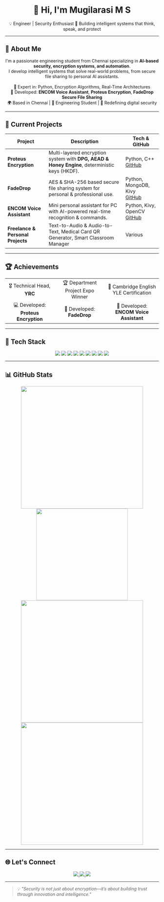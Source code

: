 <div align="center">
  <h1>👋 Hi, I'm Mugilarasi M S</h1>
  <p>💡 Engineer | Security Enthusiast 🚀 Building intelligent systems that think, speak, and protect</p>
</div>

---

## 💫 About Me
<div align="center">
I'm a passionate engineering student from Chennai specializing in <b>AI-based security, encryption systems, and automation</b>.<br>
I develop intelligent systems that solve real-world problems, from secure file sharing to personal AI assistants.<br><br>
🧠 Expert in: Python, Encryption Algorithms, Real-Time Architectures<br>
🧩 Developed: <b>ENCOM Voice Assistant</b>, <b>Proteus Encryption</b>, <b>FadeDrop Secure File Sharing</b><br>
🌍 Based in Chennai | 💼 Engineering Student | 🎯 Redefining digital security
</div>

---

## 🔬 Current Projects
<div align="center">

| Project | Description | Tech & GitHub |
|---------|-------------|---------------|
| **Proteus Encryption** | Multi-layered encryption system with **DPG, AEAD & Honey Engine**, deterministic keys (HKDF). | Python, C++ <br> [GitHub](https://github.com/Akshay-07-hash/Proteus--proto) |
| **FadeDrop** | AES & SHA-256 based secure file sharing system for personal & professional use. | Python, MongoDB, Kivy <br> [GitHub](https://github.com/Mugilarasi04/Fadedrop-file) |
| **ENCOM Voice Assistant** | Mini personal assistant for PC with AI-powered real-time recognition & commands. | Python, Kivy, OpenCV <br> [GitHub](https://github.com/MugilArasi/Encom-Voice-Assistant) |
| **Freelance & Personal Projects** | Text-to-Audio & Audio-to-Text, Medical Card QR Generator, Smart Classroom Manager | Various |
</div>

---

## 🏆 Achievements
<div align="center">

<table>
<tr>
<td align="center">🎖 Technical Head, <b>YRC</b></td>
<td align="center">🏆 Department Project Expo Winner</td>
<td align="center">📜 Cambridge English YLE Certification</td>
</tr>
<tr>
<td align="center">💻 Developed: <b>Proteus Encryption</b></td>
<td align="center">💾 Developed: <b>FadeDrop</b></td>
<td align="center">🤖 Developed: <b>ENCOM Voice Assistant</b></td>
</tr>
</table>

</div>

---

## 🧰 Tech Stack
<div align="center">
<img src="https://img.shields.io/badge/Python-3776AB?style=for-the-badge&logo=python&logoColor=white" />
<img src="https://img.shields.io/badge/Java-ED8B00?style=for-the-badge&logo=openjdk&logoColor=white" />
<img src="https://img.shields.io/badge/Kotlin-7F52FF?style=for-the-badge&logo=kotlin&logoColor=white" />
<img src="https://img.shields.io/badge/C++-00599C?style=for-the-badge&logo=c%2B%2B&logoColor=white" />
<img src="https://img.shields.io/badge/Kivy-000000?style=for-the-badge&logo=kivy&logoColor=white" />
<img src="https://img.shields.io/badge/TensorFlow-FF6F00?style=for-the-badge&logo=tensorflow&logoColor=white" />
<img src="https://img.shields.io/badge/OpenCV-5C3EE8?style=for-the-badge&logo=opencv&logoColor=white" />
<img src="https://img.shields.io/badge/MongoDB-4EA94B?style=for-the-badge&logo=mongodb&logoColor=white" />
<img src="https://img.shields.io/badge/MySQL-4479A1?style=for-the-badge&logo=mysql&logoColor=white" />
</div>

---

## 📊 GitHub Stats
<div align="center">
<img src="https://github-readme-stats.vercel.app/api?username=Mugilarasi04&show_icons=true&theme=radical&count_private=true&include_all_commits=true&hide_border=true" width="400" />
<img src="https://github-readme-stats.vercel.app/api/top-langs/?username=Mugilarasi04&layout=compact&theme=radical&hide_border=true&langs_count=8" width="300" />
<img src="https://github-readme-streak-stats.herokuapp.com?user=Mugilarasi04&theme=radical&hide_border=true" width="400" />
<img src="https://github-profile-trophy.vercel.app/?username=Mugilarasi04&theme=radical&no-bg=true&no-frame=true&column=6" width="400" />
</div>

---

## 🌐 Let's Connect
<div align="center">
<a href="https://www.linkedin.com/in/mugilarasi-m-s-572912280/" target="_blank">
<img src="https://img.shields.io/badge/LinkedIn-0077B5?style=for-the-badge&logo=linkedin&logoColor=white"/>
</a>
<a href="mailto:mugilarasims@gmail.com">
<img src="https://img.shields.io/badge/Gmail-D14836?style=for-the-badge&logo=gmail&logoColor=white"/>
</a>
<a href="https://github.com/Mugilarasi04" target="_blank">
<img src="https://img.shields.io/badge/GitHub-%2312100E?style=for-the-badge&logo=github&logoColor=white"/>
</a>
</div>

---

> 💡 *"Security is not just about encryption—it’s about building trust through innovation and intelligence."*


